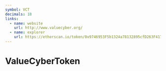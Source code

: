 ```yaml
---
symbol: VCT
decimals: 18
links:
  - name: website
    url: http://www.valuecyber.org/
  - name: explorer
    url: https://etherscan.io/token/0x9746953F5b1324a78132895cfD263F417B0faAE3
---
```


# ValueCyberToken
